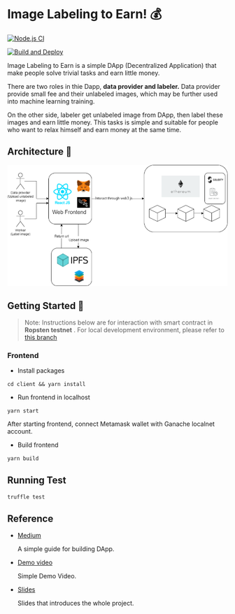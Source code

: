 # Image Labeling to Earn! :moneybag:
[![Node.js CI](https://github.com/CyCTW/ImageLabel-DApp/actions/workflows/node.js.yml/badge.svg?branch=ropsten)](https://github.com/CyCTW/ImageLabel-DApp/actions/workflows/node.js.yml)

[![Build and Deploy](https://github.com/CyCTW/ImageLabel-DApp/actions/workflows/deploy.yml/badge.svg?branch=ropsten)](https://github.com/CyCTW/ImageLabel-DApp/actions/workflows/deploy.yml)

Image Labeling to Earn is a simple DApp (Decentralized Application) that make people solve trivial tasks and earn little money. 

There are two roles in thie Dapp, **data provider and labeler.** Data provider provide small fee and their unlabeled images, which may be further used into machine learning training. 

On the other side, labeler get unlabeled image from DApp, then label these images and earn little money. This tasks is simple and suitable for people who want to relax himself and earn money at the same time.

## Architecture :european_castle:
![](images/ImageLabelDapp.drawio.png)

## Getting Started :hammer:
> Note: Instructions below are for interaction with smart contract in **Ropsten testnet** . For local development environment, please refer to [this branch](https://github.com/CyCTW/ImageLabel-DApp/tree/local)

### Frontend

- Install packages
```
cd client && yarn install
```
- Run frontend in localhost
```
yarn start
```
After starting frontend, connect Metamask wallet with Ganache localnet  account.

- Build frontend
```
yarn build
```

## Running Test
```
truffle test
```
## Reference
- [Medium](https://cyctw-cs.medium.com/dapp-build-guide-with-truffle-and-reactjs-dd4f61655754)

    A simple guide for building DApp.
- [Demo video](https://youtu.be/WRLkC9IMe-s)

    Simple Demo Video.
- [Slides](https://docs.google.com/presentation/d/1BIIPAiCVgMo-qrHelZdK2Y-IWCSYGpPZZpPJcUw5dBI/edit?usp=sharing)

    Slides that introduces the whole project.